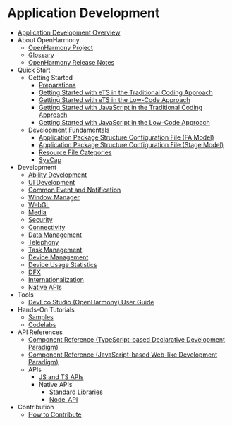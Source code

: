 # Application Development

- [Application Development Overview](application-dev-guide.md)
- About OpenHarmony
    - [OpenHarmony Project](../OpenHarmony-Overview.md)
    - [Glossary](../glossary.md)
    - [OpenHarmony Release Notes](../release-notes/Readme.md)
- Quick Start
    - Getting Started
      - [Preparations](quick-start/start-overview.md)
      - [Getting Started with eTS in the Traditional Coding Approach](quick-start/start-with-ets.md)
      - [Getting Started with eTS in the Low-Code Approach](quick-start/start-with-ets-low-code.md)
      - [Getting Started with JavaScript in the Traditional Coding Approach](quick-start/start-with-js.md)
      - [Getting Started with JavaScript in the Low-Code Approach](quick-start/start-with-js-low-code.md)
    - Development Fundamentals
      - [Application Package Structure Configuration File (FA Model)](quick-start/package-structure.md)
      - [Application Package Structure Configuration File (Stage Model)](quick-start/stage-structure.md)
      - [Resource File Categories](quick-start/basic-resource-file-categories.md)
      - [SysCap](quick-start/syscap.md)
- Development
    - [Ability Development](ability/Readme-EN.md)
    - [UI Development](ui/Readme-EN.md)
    - [Common Event and Notification](notification/Readme-EN.md)
    - [Window Manager](windowmanager/Readme-EN.md)
    - [WebGL](webgl/Readme-EN.md)
    - [Media](media/Readme-EN.md)
    - [Security](security/Readme-EN.md)
    - [Connectivity](connectivity/Readme-EN.md)
    - [Data Management](database/Readme-EN.md)
    - [Telephony](telephony/Readme-EN.md)
    - [Task Management](task-management/Readme-EN.md)
    - [Device Management](device/Readme-EN.md)
    - [Device Usage Statistics](device-usage-statistics/Readme-EN.md)
    - [DFX](dfx/Readme-EN.md)
    - [Internationalization](internationalization/Readme-EN.md)
    - [Native APIs](napi/Readme-EN.md)
- Tools
    - [DevEco Studio (OpenHarmony) User Guide](quick-start/deveco-studio-user-guide-for-openharmony.md)
- Hands-On Tutorials
    - [Samples](https://gitee.com/openharmony/app_samples/blob/master/README.md)
    - [Codelabs](https://gitee.com/openharmony/codelabs/blob/master)
- API References
    - [Component Reference (TypeScript-based Declarative Development Paradigm)](reference/arkui-ts/Readme-EN.md)
    - [Component Reference (JavaScript-based Web-like Development Paradigm)](reference/arkui-js/Readme-EN.md)
    - APIs
      - [JS and TS APIs](reference/apis/Readme-EN.md)
      - Native APIs
        -   [Standard Libraries](reference/native-lib/third_party_libc/musl.md)
        -   [Node_API](reference/native-lib/third_party_napi/napi.md)
- Contribution
    - [How to Contribute](../contribute/documentation-contribution.md)

